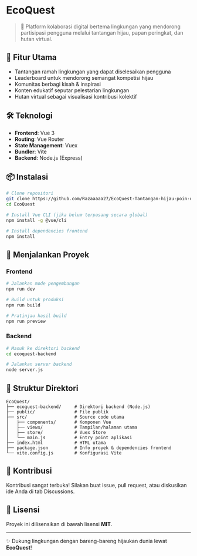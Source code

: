 # EcoQuest

> 🌱 Platform kolaborasi digital bertema lingkungan yang mendorong partisipasi pengguna melalui tantangan hijau, papan peringkat, dan hutan virtual.

## 🚀 Fitur Utama

- Tantangan ramah lingkungan yang dapat diselesaikan pengguna
- Leaderboard untuk mendorong semangat kompetisi hijau
- Komunitas berbagi kisah & inspirasi
- Konten edukatif seputar pelestarian lingkungan
- Hutan virtual sebagai visualisasi kontribusi kolektif

## 🛠️ Teknologi

- **Frontend**: Vue 3
- **Routing**: Vue Router
- **State Management**: Vuex
- **Bundler**: Vite
- **Backend**: Node.js (Express)

## 📦 Instalasi

```bash
# Clone repositori
git clone https://github.com/Razaaaaa27/EcoQuest-Tantangan-hijau-poin-dan-hutan-virtual-dalam-satu-platform.git
cd EcoQuest

# Install Vue CLI (jika belum terpasang secara global)
npm install -g @vue/cli

# Install dependencies frontend
npm install
```

## 🧪 Menjalankan Proyek

### Frontend

```bash
# Jalankan mode pengembangan
npm run dev

# Build untuk produksi
npm run build

# Pratinjau hasil build
npm run preview
```

### Backend

```bash
# Masuk ke direktori backend
cd ecoquest-backend

# Jalankan server backend
node server.js
```

## 📁 Struktur Direktori

```
EcoQuest/
├── ecoquest-backend/     # Direktori backend (Node.js)
├── public/               # File publik
├── src/                  # Source code utama
│   ├── components/       # Komponen Vue
│   ├── views/            # Tampilan/halaman utama
│   ├── store/            # Vuex Store
│   └── main.js           # Entry point aplikasi
├── index.html            # HTML utama
├── package.json          # Info proyek & dependencies frontend
└── vite.config.js        # Konfigurasi Vite
```

## 🤝 Kontribusi

Kontribusi sangat terbuka! Silakan buat issue, pull request, atau diskusikan ide Anda di tab Discussions.

## 📜 Lisensi

Proyek ini dilisensikan di bawah lisensi **MIT**.

---

✨ Dukung lingkungan dengan bareng-bareng hijaukan dunia lewat **EcoQuest**!
